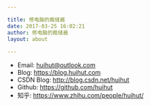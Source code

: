 ```yaml
---

title: 修电脑的裁缝酱
date: 2017-03-25 16:02:21
author: 修电脑的裁缝酱
layout: about
	
---
```


* Email: <a href="mailto:huihut@outlook.com">huihut@outlook.com</a>
* Blog: <https://blog.huihut.com>
* CSDN Blog: <http://blog.csdn.net/huihut>
* Github: <https://github.com/huihut>
* 知乎: <https://www.zhihu.com/people/huihut/>